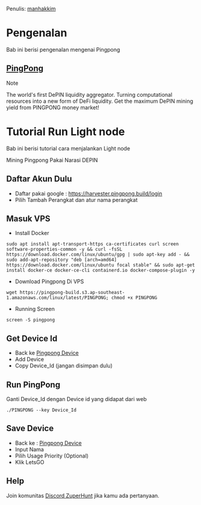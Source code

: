 Penulis: [manhakkim](https://www.twitter.com/imposteruck)

# Pengenalan
Bab ini berisi pengenalan mengenai Pingpong

## [PingPong](https://www.pingpong.build/PingPongWhitepaperV0.1.2.pdf)
> [!NOTE]
> The world's first DePIN liquidity aggregator. Turning computational resources into a new form of DeFi liquidity. Get the maximum DePIN mining yield from PINGPONG money market!

# Tutorial Run Light node
Bab ini berisi tutorial cara menjalankan Light node

Mining Pingpong Pakai Narasi DEPIN

## Daftar Akun Dulu

- Daftar pakai google : https://harvester.pingpong.build/login
- Pilih Tambah Perangkat dan atur nama perangkat


## Masuk VPS
- Install Docker
```
sudo apt install apt-transport-https ca-certificates curl screen software-properties-common -y && curl -fsSL https://download.docker.com/linux/ubuntu/gpg | sudo apt-key add - && sudo add-apt-repository "deb [arch=amd64] https://download.docker.com/linux/ubuntu focal stable" && sudo apt-get install docker-ce docker-ce-cli containerd.io docker-compose-plugin -y
```
- Download Pingpong Di VPS

```
wget https://pingpong-build.s3.ap-southeast-1.amazonaws.com/linux/latest/PINGPONG; chmod +x PINGPONG
```

- Running Screen

```
screen -S pingpong
```

## Get Device Id
- Back ke [Pingpong Device](https://harvester.pingpong.build/devices)
- Add Device
- Copy Device_Id (jangan disimpan dulu)
  
## Run PingPong 
Ganti Device_Id dengan Device id yang didapat dari web
```
./PINGPONG --key Device_Id
```

## Save Device
- Back ke : [Pingpong Device](https://harvester.pingpong.build/devices)
- Input Nama
- Pilih Usage Priority (Optional)
- Klik LetsGO

## Help

Join komunitas [Discord ZuperHunt](https://t.co/n7TeWVlA48) jika kamu ada pertanyaan.
